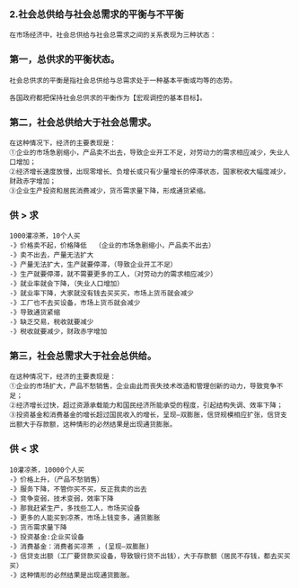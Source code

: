 ### 2.社会总供给与社会总需求的平衡与不平衡
    在市场经济中，社会总供给与社会总需求之间的关系表现为三种状态：

### 第一，总供求的平衡状态。
    社会总供求的平衡是指社会总供给与总需求处于一种基本平衡或均等的态势。
    
    各国政府都把保持社会总供求的平衡作为【宏观调控的基本目标】。
### 第二，社会总供给大于社会总需求。
    在这种情况下，经济的主要表现是：
    ①企业的市场急剧缩小，产品卖不出去，导致企业开工不足，对劳动力的需求相应减少，失业人口增加；
    ②经济增长速度放慢，出现零增长、负增长或只有少量增长的停滞状态，国家税收大幅度减少，财政赤字增加；
    ③企业生产投资和居民消费减少，货币需求量下降，形成通货紧缩。

### 供 > 求    
    1000灌凉茶，10个人买
    -》价格卖不起，价格降低  （企业的市场急剧缩小，产品卖不出去）
    -》卖不出去，产量无法扩大
    -》产量无法扩大，生产就要停滞，（导致企业开工不足）
    -》生产就要停滞，就不需要更多的工人，（对劳动力的需求相应减少）
    -》就业率就会下降，（失业人口增加）
    -》就业率下降，大家就没有钱去买买买，市场上货币就会减少
    -》工厂也不去买设备，市场上货币就会减少
    -》导致通货紧缩
    -》缺乏交易，税收就要减少
    -》税收就要减少，财政赤字增加
    
### 第三，社会总需求大于社会总供给。
    在这种情况下，经济的主要表现是：
    ①企业的市场扩大，产品不愁销售，企业由此而丧失技术改造和管理创新的动力，导致竞争不足；
    ②经济增长过快，超过资源承载能力和国民经济所能承受的程度，引起结构失调、效率下降；
    ③投资基金和消费基金的增长超过国民收入的增长，呈现―双膨胀，信贷规模相应扩张，信贷支
    出额大于存款额，这种情形的必然结果是出现通货膨胀。

### 供 < 求 
    10灌凉茶，10000个人买         
    -》价格上升，（产品不愁销售）
    -》服务下降，不管你买不买，反正我卖的出去  
    -》竞争变弱，技术变弱，效率下降  
    -》那我赶紧生产，多找些工人，市场买设备  
    -》更多的人能买到凉茶，市场上钱变多，通货膨胀 
    -》货币需求量下降  
    -》投资基金:企业买设备  
    -》消费基金：消费者买凉茶 ，(呈现―双膨胀)
    -》信贷支出额（工厂要贷款买设备，导致银行贷不出钱），大于存款额（居民不存钱，都去买买买）  
    -》这种情形的必然结果是出现通货膨胀。  